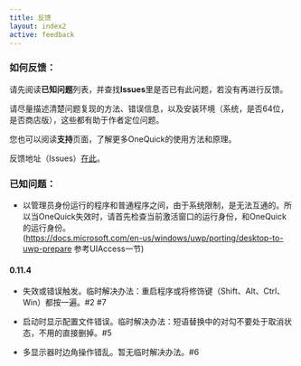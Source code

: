 ```yaml
---
title: 反馈
layout: index2
active: feedback
---
```


### 如何反馈：

请先阅读**已知问题**列表，并查找**Issues**里是否已有此问题，若没有再进行反馈。

请尽量描述清楚问题复现的方法、错误信息，以及安装环境（系统，是否64位，是否商店版），这些都有助于作者定位问题。

您也可以阅读**支持**页面，了解更多OneQuick的使用方法和原理。

反馈地址（Issues）<a href="https://github.com/OneQuick/OneQuick.net/issues" target="_blank">在此</a>。


### 已知问题：

- 以管理员身份运行的程序和普通程序之间，由于系统限制，是无法互通的。所以当OneQuick失效时，请首先检查当前激活窗口的运行身份，和OneQuick的运行身份。  
(https://docs.microsoft.com/en-us/windows/uwp/porting/desktop-to-uwp-prepare 参考UIAccess一节)

#### 0.11.4

- 失效或错误触发。临时解决办法：重启程序或将修饰键（Shift、Alt、Ctrl、Win）都按一遍。#2 #7

- 启动时显示配置文件错误。临时解决办法：短语替换中的对勾不要处于取消状态，不用的直接删掉。#5

- 多显示器时边角操作错乱。暂无临时解决办法。#6
